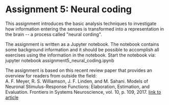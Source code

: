 # Assignment 5: Neural coding

This assignment introduces the basic analysis techniques to investigate how
information entering the senses is transformed into a representation in the
brain -- a process called "neural cording".

The assignment is written as a Jupyter notebook. The notebook contains some
background information and it should be possible to accomplish all exercises
using the information in the notebook. Start the notebook via:
jupyter notebook assignment5_neural_coding.ipynb

The assignment is based on this recent review paper that provides an overview
for readers from outside the field:  
A. F. Meyer, R. S. Williamson, J. F. Linden, and M. Sahani. Models of Neuronal Stimulus-Response Functions: Elaboration, Estimation, and Evaluation.
Frontiers in Systems Neuroscience, vol. 10, p. 109, 2017. [link to article](https://www.frontiersin.org/articles/10.3389/fnsys.2016.00109)
